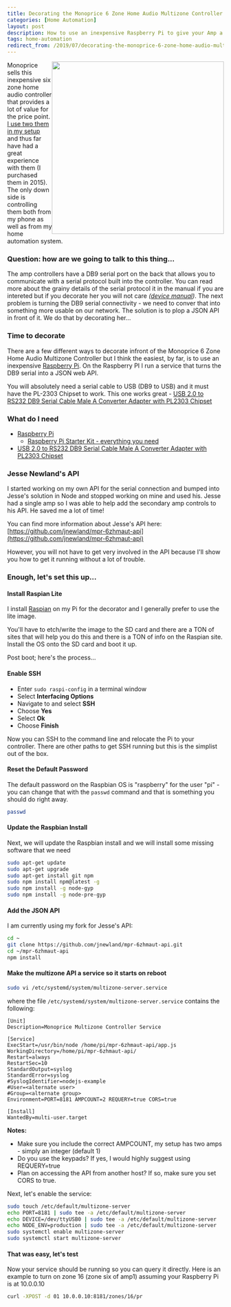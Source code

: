 ```yaml
---
title: Decorating the Monoprice 6 Zone Home Audio Multizone Controller
categories: [Home Automation]
layout: post
description: How to use an inexpensive Raspberry Pi to give your Amp a JSON API
tags: home-automation
redirect_from: /2019/07/decorating-the-monoprice-6-zone-home-audio-multizone-controller/
---
```


<img src="https://s3-us-west-2.amazonaws.com/chrisschuld.com/images/monoprice-six-zone-amp-rear.png" style="width:400px;float:right;"/>

Monoprice sells this inexpensive six zone home audio controller that provides a lot of value for the price point.  [I use two them in my setup](/2019/05/whole-house-audio/) and thus far have had a great experience with them (I purchased them in 2015).  The only down side is controlling them both from my phone as well as from my home automation system.

### Question: how are we going to talk to this thing...

The amp controllers have a DB9 serial port on the back that allows you to communicate with a serial protocol built into the controller.  You can read more about the grainy details of the serial protocol it in the manual if you are intereted but if you decorate her you will not care *([device manual](https://downloads.monoprice.com/files/manuals/10761_Manual_141028.pdf))*.  The next problem is turning the DB9 serial connectivity - we need to conver that into something more usable on our network.  The solution is to plop a JSON API in front of it.  We do that by decorating her...

### Time to decorate

There are a few different ways to decorate infront of the Monoprice 6 Zone Home Audio Multizone Controller but I think the easiest, by far, is to use an inexpensive [Raspberry Pi](https://amzn.to/2Xk58og).  On the Raspberry PI I run a service that turns the DB9 serial into a JSON web API.

You will absolutely need a serial cable to USB (DB9 to USB) and it must have the PL-2303 Chipset to work.  This one works great - [USB 2.0 to RS232 DB9 Serial Cable Male A Converter Adapter with PL2303 Chipset](https://amzn.to/2ypmceB)

### What do I need
+ [Raspberry Pi](https://amzn.to/2Xk58og)
  + [Raspberry Pi Starter Kit - everything you need](https://amzn.to/33cXPz4)
+ [USB 2.0 to RS232 DB9 Serial Cable Male A Converter Adapter with PL2303 Chipset](https://amzn.to/2ypmceB)

### Jesse Newland's API 

I started working on my own API for the serial connection and bumped into Jesse's solution in Node and stopped working on mine and used his.  Jesse had a single amp so I was able to help add the secondary amp controls to his API.  He saved me a lot of time!

You can find more information about Jesse's API here: [https://github.com/jnewland/mpr-6zhmaut-api](https://github.com/jnewland/mpr-6zhmaut-api)

However, you will not have to get very involved in the API because I'll show you how to get it running without a lot of trouble.

### Enough, let's set this up...

#### Install Raspian Lite

I install [Raspian](https://www.raspberrypi.org/downloads/raspbian/) on my Pi for the decorator and I generally prefer to use the lite image.

You'll have to etch/write the image to the SD card and there are a TON of sites that will help you do this and there is a TON of info on the Raspian site.  Install the OS onto the SD card and boot it up.

Post boot; here's the process...

#### Enable SSH

+ Enter `sudo raspi-config` in a terminal window
+ Select **Interfacing Options**
+ Navigate to and select **SSH**
+ Choose **Yes**
+ Select **Ok**
+ Choose **Finish**

Now you can SSH to the command line and relocate the Pi to your controller.  There are other paths to get SSH running but this is the simplist out of the box.

#### Reset the Default Password

The default password on the Raspbian OS is "raspberry" for the user "pi" - you can change that with the `passwd` command and that is something you should do right away.

```bash
passwd
```

#### Update the Raspbian Install

Next, we will update the Raspbian install and we will install some missing software that we need

```bash
sudo apt-get update
sudo apt-get upgrade
sudo apt-get install git npm
sudo npm install npm@latest -g
sudo npm install -g node-gyp
sudo npm install -g node-pre-gyp
```

#### Add the JSON API

I am currently using my fork for Jesse's API:

```bash
cd ~
git clone https://github.com/jnewland/mpr-6zhmaut-api.git
cd ~/mpr-6zhmaut-api
npm install
```

#### Make the multizone API a service so it starts on reboot

```bash
sudo vi /etc/systemd/system/multizone-server.service
```

where the file `/etc/systemd/system/multizone-server.service` contains the following:
```
[Unit]
Description=Monoprice Multizone Controller Service

[Service]
ExecStart=/usr/bin/node /home/pi/mpr-6zhmaut-api/app.js
WorkingDirectory=/home/pi/mpr-6zhmaut-api/
Restart=always
RestartSec=10
StandardOutput=syslog
StandardError=syslog
#SyslogIdentifier=nodejs-example
#User=<alternate user>
#Group=<alternate group>
Environment=PORT=8181 AMPCOUNT=2 REQUERY=true CORS=true

[Install]
WantedBy=multi-user.target
```
**Notes:**
+ Make sure you include the correct AMPCOUNT, my setup has two amps - simply an integer (default 1)
+ Do you use the keypads?  If yes, I would highly suggest using REQUERY=true
+ Plan on accessing the API from another host?  If so, make sure you set CORS to true.

Next, let's enable the service:

```bash
sudo touch /etc/default/multizone-server
echo PORT=8181 | sudo tee -a /etc/default/multizone-server
echo DEVICE=/dev/ttyUSB0 | sudo tee -a /etc/default/multizone-server
echo NODE_ENV=production | sudo tee -a /etc/default/multizone-server
sudo systemctl enable multizone-server
sudo systemctl start multizone-server
```

#### That was easy, let's test

Now your service should be running so you can query it directly.  Here is an example to turn on zone 16 (zone six of amp1) assuming your Raspberry Pi is at 10.0.0.10
```bash
curl -XPOST -d 01 10.0.0.10:8181/zones/16/pr
```

